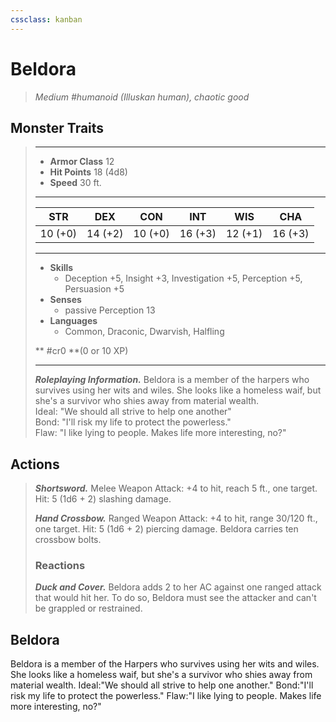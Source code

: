 ```yaml
---
cssclass: kanban
---
```


# Beldora
>*Medium #humanoid (Illuskan human), chaotic good*
## Monster Traits
>___
>- **Armor Class** 12
>- **Hit Points** 18 (4d8)
>- **Speed** 30 ft.
>___
>|STR|DEX|CON|INT|WIS|CHA|
>|:---:|:---:|:---:|:---:|:---:|:---:|
>|10 (+0)|14 (+2)|10 (+0)|16 (+3)|12 (+1)|16 (+3)|
>___
>- **Skills**
>	 - Deception +5, Insight +3, Investigation +5, Perception +5, Persuasion +5
>- **Senses**
>	 - passive Perception 13
>- **Languages**
>	 - Common, Draconic, Dwarvish, Halfling
>
> ** #cr0 **(0 or 10 XP)
>___
>***Roleplaying Information.*** Beldora is a member of the harpers who survives using her wits and wiles. She looks like a homeless waif, but she's a survivor who shies away from material wealth.  
>Ideal: "We should all strive to help one another"  
>Bond: "I'll risk my life to protect the powerless."  
>Flaw: "I like lying to people. Makes life more interesting, no?"  
>
## Actions
>***Shortsword.*** Melee Weapon Attack: +4 to hit, reach 5 ft., one target. Hit: 5 (1d6 + 2) slashing damage.  
>
>***Hand Crossbow.*** Ranged Weapon Attack: +4 to hit, range 30/120 ft., one target. Hit: 5 (1d6 + 2) piercing damage. Beldora carries ten crossbow bolts.  
>
>### Reactions
>***Duck and Cover.*** Beldora adds 2 to her AC against one ranged attack that would hit her. To do so, Beldora must see the attacker and can't be grappled or restrained.
## Beldora
Beldora is a member of the Harpers who survives using her wits and wiles. She looks like a homeless waif, but she's a survivor who shies away from material wealth.
Ideal:"We should all strive to help one another."
Bond:"I'll risk my life to protect the powerless."
Flaw:"I like lying to people. Makes life more interesting, no?"